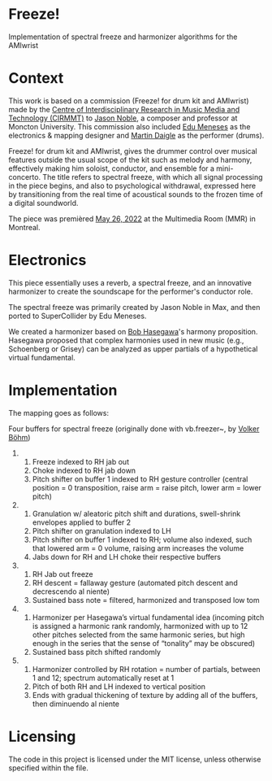 # Freeze!

Implementation of spectral freeze and harmonizer algorithms for the AMIwrist

# Context

This work is based on a commission (Freeze! for drum kit and AMIwrist) made by the [Centre of Interdisciplinary Research in Music Media and Technology (CIRMMT)](https://www.cirmmt.org/en) to [Jason Noble](https://jasonnoble.ca/), a composer and professor at Moncton University. 
This commission also included [Edu Meneses](https://www.edumeneses.com/) as the electronics & mapping designer and [Martin Daigle](https://www.martindrum.com/) as the performer (drums).

Freeze! for drum kit and AMIwrist, gives the drummer control over musical features outside the usual scope of the kit such as melody and harmony, effectively making him soloist, conductor, and ensemble for a mini-concerto. 
The title refers to spectral freeze, with which all signal processing in the piece begins, and also to psychological withdrawal, expressed here by transitioning from the real time of acoustical sounds to the frozen time of a digital soundworld. 

The piece was premièred [May 26, 2022](https://www.cirmmt.org/en/events/live-cirmmt/student-commissions) at the Multimedia Room (MMR) in Montreal.

# Electronics

This piece essentially uses a reverb, a spectral freeze, and an innovative harmonizer to create the soundscape for the performer's conductor role.

The spectral freeze was primarily created by Jason Noble in Max, and then ported to SuperCollider by Edu Meneses. 

We created a harmonizer based on [Bob Hasegawa](https://hasegawa.research.mcgill.ca/)'s harmony proposition. 
Hasegawa proposed that complex harmonies used in new music (e.g., Schoenberg or Grisey) can be analyzed as upper partials of a hypothetical virtual fundamental. 

# Implementation

The mapping goes as follows:

Four buffers for spectral freeze (originally done with vb.freezer~, by [Volker Böhm](https://vboehm.net/))


1. 
   1. Freeze indexed to RH jab out
   2. Choke indexed to RH jab down
   3. Pitch shifter on buffer 1 indexed to RH gesture controller (central position = 0 transposition, raise arm = raise pitch, lower arm = lower pitch)
2. 
   1. Granulation w/ aleatoric pitch shift and durations, swell-shrink envelopes applied to buffer 2 
   2. Pitch shifter on granulation indexed to LH
   3. Pitch shifter on buffer 1 indexed to RH; volume also indexed, such that lowered arm = 0 volume, raising arm increases the volume
   4. Jabs down for RH and LH choke their respective buffers
3. 
   1. RH Jab out freeze
   2. RH descent = fallaway gesture (automated pitch descent and decrescendo al niente)
   3. Sustained bass note = filtered, harmonized and transposed low tom
4.   
   1. Harmonizer per Hasegawa’s virtual fundamental idea (incoming pitch is assigned a harmonic rank randomly, harmonized with up to 12 other pitches selected from the same harmonic series, but high enough in the series that the sense of “tonality” may be obscured)
   2. Sustained bass pitch shifted randomly
5. 
   1. Harmonizer controlled by RH rotation = number of partials, between 1 and 12; spectrum automatically reset at 1
   2. Pitch of both RH and LH indexed to vertical position
   3. Ends with gradual thickening of texture by adding all of the buffers, then diminuendo al niente

# Licensing

The code in this project is licensed under the MIT license, unless otherwise specified within the file.
